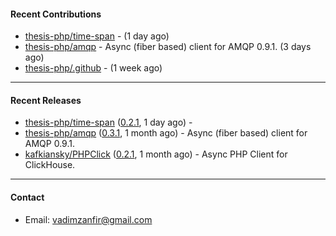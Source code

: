 #### Recent Contributions

- [thesis-php/time-span](https://github.com/thesis-php/time-span) -  (1 day ago)
- [thesis-php/amqp](https://github.com/thesis-php/amqp) - Async (fiber based) client for AMQP 0.9.1. (3 days ago)
- [thesis-php/.github](https://github.com/thesis-php/.github) -  (1 week ago)

---

#### Recent Releases

- [thesis-php/time-span](https://github.com/thesis-php/time-span) ([0.2.1](https://github.com/thesis-php/time-span/releases/tag/0.2.1), 1 day ago) - 
- [thesis-php/amqp](https://github.com/thesis-php/amqp) ([0.3.1](https://github.com/thesis-php/amqp/releases/tag/0.3.1), 1 month ago) - Async (fiber based) client for AMQP 0.9.1.
- [kafkiansky/PHPClick](https://github.com/kafkiansky/PHPClick) ([0.2.1](https://github.com/kafkiansky/PHPClick/releases/tag/0.2.1), 1 month ago) - Async PHP Client for ClickHouse.

---

#### Contact

- Email: [vadimzanfir@gmail.com](mailto://vadimzanfir@gmail.com)

